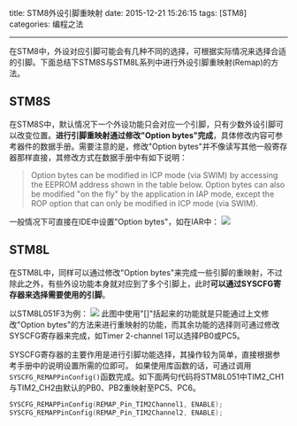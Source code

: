 title: STM8外设引脚重映射
date: 2015-12-21 15:26:15
tags: [STM8]
categories: 编程之法

---

在STM8中，外设对应引脚可能会有几种不同的选择，可根据实际情况来选择合适的引脚。下面总结下STM8S与STM8L系列中进行外设引脚重映射(Remap)的方法。

<!--more-->

## STM8S ##
在STM8S中，默认情况下一个外设功能只会对应一个引脚，只有少数外设引脚可以改变位置。**进行引脚重映射通过修改"Option bytes"完成**，具体修改内容可参考器件的数据手册。需要注意的是，修改"Option bytes"并不像读写其他一般寄存器那样直接，其修改方式在数据手册中有如下说明：
> Option bytes can be modified in ICP mode (via SWIM) by accessing the EEPROM address shown in the table below.
> Option bytes can also be modified "on the fly" by the application in IAP mode, except the ROP option that can only be modified in ICP mode (via SWIM).

一般情况下可直接在IDE中设置"Option bytes"，如在IAR中：
![](http://gmf.shengnengjin.cn/STM820151221155326.png)

## STM8L ##
在STM8L中，同样可以通过修改"Option bytes"来完成一些引脚的重映射，不过除此之外，有些外设功能本身就对应到了多个引脚上，此时**可以通过SYSCFG寄存器来选择需要使用的引脚**。

以STM8L051F3为例：
![](http://gmf.shengnengjin.cn/STM820151221160054.png)
此图中使用"[]"括起来的功能就是只能通过上文修改"Option bytes"的方法来进行重映射的功能，而其余功能的选择则可通过修改SYSCFG寄存器来完成，如Timer 2-channel 1可以选择PB0或PC5。

SYSCFG寄存器的主要作用是进行引脚功能选择，其操作较为简单，直接根据参考手册中的说明设置所需的位即可。
如果使用库函数的话，可通过调用`SYSCFG_REMAPPinConfig()`函数完成。如下面两句代码将STM8L051中TIM2_CH1与TIM2_CH2由默认的PB0、PB2重映射至PC5、PC6。
```C
SYSCFG_REMAPPinConfig(REMAP_Pin_TIM2Channel1, ENABLE);
SYSCFG_REMAPPinConfig(REMAP_Pin_TIM2Channel2, ENABLE);
```